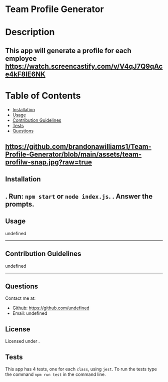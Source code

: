 # Team Profile Generator 
  
  # Description
  This app will generate a profile for each employee
  https://watch.screencastify.com/v/V4qJ7Q9qAce4kF8IE6NK
  ---
  # Table of Contents
  * [Installation](#installation)
  * [Usage](#usage)
  * [Contribution Guidelines](#contribution-guidelines)
  * [Tests](#tests)
  * [Questions](#questions)
  
  https://github.com/brandonawilliams1/Team-Profile-Generator/blob/main/assets/team-profilw-snap.jpg?raw=true
  ---
  ## Installation
  . Run: `npm start` or `node index.js`.
  . Answer the prompts.
  ---
  ## Usage
  undefined

  ---
  ## Contribution Guidelines
  undefined

  ---
  ## Questions

  Contact me at: 
  * Github: https://github.com/undefined
  * Email: undefined
  
  ## License 
  Licensed under . 
 
  ## Tests
  This app has 4 tests, one for each `class`, using `jest`. To run the tests type the command `npm run test` in the command line.